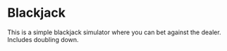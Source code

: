 # Blackjack
This is a simple blackjack simulator where you can bet against the dealer. Includes doubling down.
